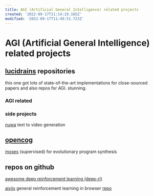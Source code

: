 ```yaml
---
title: AGI (Artificial General Intelligence) related projects
created: '2022-09-17T11:14:19.165Z'
modified: '2022-09-17T11:49:51.723Z'
---
```


# AGI (Artificial General Intelligence) related projects

## [lucidrains](https://github.com/lucidrains?tab=repositories) repositories

this one got lots of state-of-the-art implementations for close-sourced papers and also repos for AGI. stunning.

### AGI related

### side projects

[nuwa](https://github.com/lucidrains/nuwa-pytorch) text to video generation


## [opencog](https://wiki.opencog.org)

[moses](https://wiki.opencog.org/w/Meta-Optimizing_Semantic_Evolutionary_Search) (supervised) for evolutionary program synthesis

## repos on github

[awesome deep reinforcement learning (deep-rl)](https://github.com/tigerneil/awesome-deep-rl)

[aixijs](https://www.aslanides.io/aixijs/) general reinforcement learning in browser [repo]()


